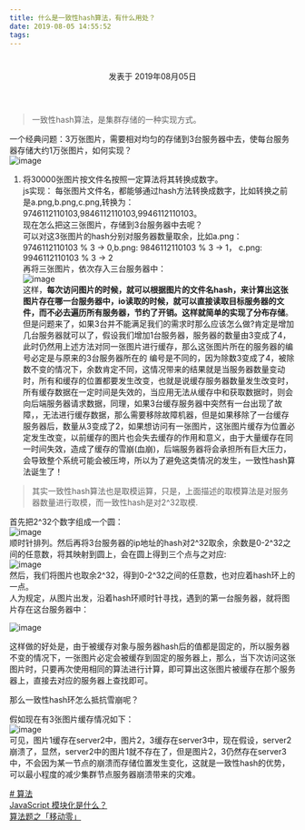 ```yaml
---
title: 什么是一致性hash算法，有什么用处？
date: 2019-08-05 14:55:52
tags:
---
```


<div class="post-block"><link itemprop="mainEntityOfPage" href="http://cmszlx.win/2019/08/05/什么是一致性hash算法，有什么用处？/"><span hidden="" itemprop="author" itemscope="" itemtype="http://schema.org/Person"><meta itemprop="name" content="linXiao"><meta itemprop="description" content=""><meta itemprop="image" content="/images/avatar.gif"></span><span hidden="" itemprop="publisher" itemscope="" itemtype="http://schema.org/Organization"><meta itemprop="name" content="Hurry"></span><header class="post-header"><h1 class="post-title" itemprop="name headline"></h1><div class="post-meta"><span class="post-time"><span class="post-meta-item-icon"><i class="fa fa-calendar-o"></i></span><span class="post-meta-item-text">发表于</span><time title="创建于" itemprop="dateCreated datePublished" datetime="2019-08-05T20:45:49+08:00"> 2019年08月05日 </time></span></div></header><div class="post-body" itemprop="articleBody"><blockquote><p>一致性hash算法，是集群存储的一种实现方式。</p></blockquote><p>一个经典问题：3万张图片，需要相对均匀的存储到3台服务器中去，使每台服务器存储大约1万张图片，如何实现？<br><img src="https://user-images.githubusercontent.com/22437181/62462326-b5e49500-b7b9-11e9-9f29-1ae4b5c62934.png" alt="image"></p><ol><li>将30000张图片按文件名按照一定算法将其转换成数字。<br>js实现：<precode language="javascript" precodenum="0"></precode> 每张图片文件名，都能够通过hash方法转换成数字，比如转换之前是a.png,b.png,c.png,转换为：9746112110103,9846112110103,9946112110103。<br>现在怎么把这三张图片，存储到3台服务器中去呢？<br>可以对这3张图片的hash分别对服务器数量取余，比如a.png：9746112110103 % 3 -> 0,b.png: 9846112110103 % 3 -> 1， c.png: 9946112110103 % 3 -> 2<br>再将三张图片，依次存入三台服务器中：<br><img src="https://user-images.githubusercontent.com/22437181/62463318-44f2ac80-b7bc-11e9-8916-ac17d13872bd.png" alt="image"><br>这样，<strong>每次访问图片的时候，就可以根据图片的文件名hash，来计算出这张图片存在哪一台服务器中，io读取的时候，就可以直接读取目标服务器的文件，而不必去遍历所有服务器，节约了开销。这样就简单的实现了分布存储</strong>。<br>但是问题来了，如果3台并不能满足我们的需求时那么应该怎么做?肯定是增加几台服务器就可以了，假设我们增加1台服务器，服务器的数量由3变成了4，此时仍然用上述方法对同一张图片进行缓存，那么这张图片所在的服务器的编号必定是与原来的3台服务器所在的 编号是不同的，因为除数3变成了4，被除数不变的情况下，余数肯定不同，这情况带来的结果就是当服务器数量变动时，所有和缓存的位置都要发生改变，也就是说缓存服务器数量发生改变时，所有缓存数据在一定时间是失效的，当应用无法从缓存中和获取数据时，则会向后端服务器请求数据，同理，如果3台缓存服务器中突然有一台出现了故障，，无法进行缓存数据，那么需要移除故障机器，但是如果移除了一台缓存服务器后，数量从3变成了2，如果想访问有一张图片，这张图片缓存为位置必定发生改变，以前缓存的图片也会失去缓存的作用和意义，由于大量缓存在同一时间失效，造成了缓存的雪崩(血崩)，后端服务器将会承担所有巨大压力，会导致整个系统可能会被压垮，所以为了避免这类情况的发生，一致性hash算法诞生了！</li></ol><blockquote><p>其实一致性hash算法也是取模运算，只是，上面描述的取模算法是对服务器数量进行取模，而一致性hash是对2^32取模.</p></blockquote><p>首先把2^32个数字组成一个圆：<br><img src="https://user-images.githubusercontent.com/22437181/62463847-a9623b80-b7bd-11e9-9d7a-d78ed72cb3ef.png" alt="image"><br>顺时针排列。然后再将3台服务器的ip地址的hash对2^32取余，余数是0-2^32之间的任意数，将其映射到圆上，会在圆上得到三个点与之对应:<br><img src="https://user-images.githubusercontent.com/22437181/62464633-baac4780-b7bf-11e9-94c7-00185b3a2260.png" alt="image"><br>然后，我们将图片也取余2^32，得到0-2^32之间的任意数，也对应着hash环上的一点。<br>人为规定，从图片出发，沿着hash环顺时针寻找，遇到的第一台服务器，就将图片存在这台服务器中：</p><p><img src="https://user-images.githubusercontent.com/22437181/62464880-47570580-b7c0-11e9-975b-7b434512996b.png" alt="image"></p><p>这样做的好处是，由于被缓存对象与服务器hash后的值都是固定的，所以服务器不变的情况下，一张图片必定会被缓存到固定的服务器上，那么，当下次访问这张图片时，只要再次使用相同的算法进行计算，即可算出这张图片被缓存在那个服务器上，直接去对应的服务器上查找即可。</p><p>那么一致性hash环怎么抵抗雪崩呢？</p><p>假如现在有3张图片缓存情况如下：<br><img src="https://user-images.githubusercontent.com/22437181/62465790-52ab3080-b7c2-11e9-89a5-75a24f00ef95.png" alt="image"><br>可见，图片1缓存在server2中，图片2，3缓存在server3中，现在假设，server2崩溃了，显然，server2中的图片1就不存在了，但是图片2，3仍然存在server3中，不会因为某一节点的崩溃而存储位置发生变化，这就是一致性hash的优势，可以最小程度的减少集群节点服务器崩溃带来的灾难。</p></div><footer class="post-footer"><div class="post-tags"><a href="/tags/算法/" rel="tag"># 算法</a></div><div class="post-nav"><div class="post-nav-next post-nav-item"><a href="/2019/08/05/JavaScript-模块化是什么？/" rel="next" title="JavaScript 模块化是什么？"><i class="fa fa-chevron-left"></i> JavaScript 模块化是什么？ </a></div><span class="post-nav-divider"></span><div class="post-nav-prev post-nav-item"><a href="/2019/08/06/算法题之「移动零」/" rel="prev" title="算法题之「移动零」"> 算法题之「移动零」 <i class="fa fa-chevron-right"></i></a></div></div></footer></div>
